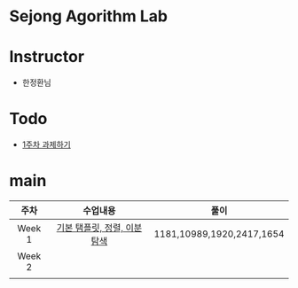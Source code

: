 # Sejong Agorithm Lab

# Instructor
- 한정환님
# Todo
- [1주차 과제하기](https://www.acmicpc.net/group/workbook/view/17293/56145)
# main
| 주차 | 수업내용 | 풀이 | 
| :--: | :--: | :--: |
| Week 1 | [기본 탬플릿, 정렬, 이분탐색](/week1/[SAL]week1.pdf) |1181,10989,1920,2417,1654|
| Week 2 | |  |
| | | |
